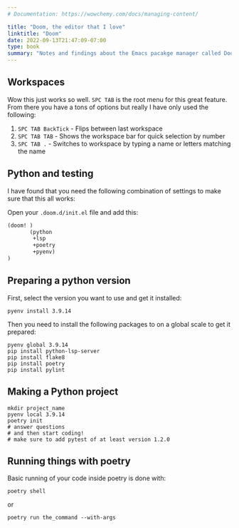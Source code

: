 ```yaml
---
# Documentation: https://wowchemy.com/docs/managing-content/

title: "Doom, the editor that I love"
linktitle: "Doom"
date: 2022-09-13T21:47:09-07:00
type: book
summary: "Notes and findings about the Emacs pacakge manager called Doom."
---
```


## Workspaces

Wow this just works so well. `SPC TAB` is the root menu for this great feature. From there you have a tons of options but really I have only used the following:

1. `SPC TAB BackTick` - Flips between last workspace
1. `SPC TAB TAB` - Shows the workspace bar for quick selection by number
1. `SPC TAB .` - Switches to workspace by typing a name or letters matching the name

## Python and testing

I have found that you need the following combination of settings to make sure that this all works:

Open your `.doom.d/init.el` file and add this:

```lisp
(doom! )
       (python
        +lsp
        +poetry
        +pyenv)
)

```

## Preparing a python version

First, select the version you want to use and get it installed:

```
pyenv install 3.9.14
```

Then you need to install the following packages to on a global scale to get it prepared:

```
pyenv global 3.9.14
pip install python-lsp-server
pip install flake8
pip install poetry
pip install pylint
```

## Making a Python project

```
mkdir project_name
pyenv local 3.9.14
poetry init
# answer questions
# and then start coding!
# make sure to add pytest of at least version 1.2.0
```

## Running things with poetry

Basic running of your code inside poetry is done with:

```
poetry shell
```

or

```
poetry run the_command --with-args
```
